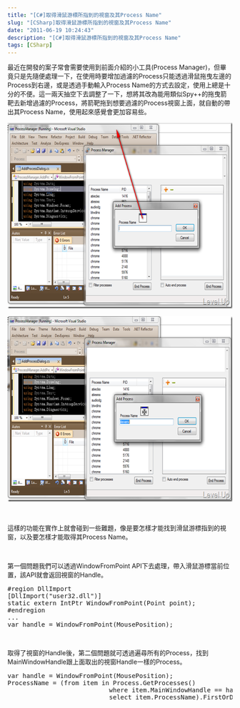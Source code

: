 ```yaml
---
title: "[C#]取得滑鼠游標所指到的視窗及其Process Name"
slug: "[CSharp]取得滑鼠游標所指到的視窗及其Process Name"
date: "2011-06-19 10:24:43"
description: "[C#]取得滑鼠游標所指到的視窗及其Process Name"
tags: [CSharp]
---
```


<p>
	最近在開發的案子常會需要使用到前面介紹的小工具(Process Manager)，但畢竟只是先隨便處理一下，在使用時要增加過濾的Process只能透過滑鼠拖曳左邊的Process到右邊，或是透過手動輸入Process Name的方式去設定，使用上總是十分的不便。這一兩天抽空下去調整了一下，想將其改為能用類似Spy++的拖曳箭靶去新增過濾的Process，將箭靶拖到想要過濾的Process視窗上面，就自動的帶出其Process Name，使用起來感覺會更加容易些。</p>
<p>
	<img alt="image" border="0" height="418" src="\images\posts\29121\image_thumb.png" style="border-right-width: 0px; border-top-width: 0px; border-bottom-width: 0px; border-left-width: 0px" width="644" /></p>
<p>
	<img alt="image" border="0" height="416" src="\images\posts\29121\image_thumb_1.png" style="border-right-width: 0px; border-top-width: 0px; border-bottom-width: 0px; border-left-width: 0px" width="644" /></p>
<p>
	 </p>
<p>
	這樣的功能在實作上就會碰到一些難題，像是要怎樣才能找到滑鼠游標指到的視窗，以及要怎樣才能取得其Process Name。</p>
<p>
	 </p>
<p>
	第一個問題我們可以透過WindowFromPoint API下去處理，帶入滑鼠游標當前位置，該API就會返回視窗的Handle。</p>
<div class="wlWriterSmartContent" id="scid:812469c5-0cb0-4c63-8c15-c81123a09de7:35f71c58-e8d5-40c6-97d6-3c2daee8cc4d" style="padding-bottom: 0px; margin: 0px; padding-left: 0px; padding-right: 0px; display: inline; float: none; padding-top: 0px">
	<pre class="c#" name="code">
#region DllImport
[DllImport("user32.dll")]
static extern IntPtr WindowFromPoint(Point point);
#endregion
...
var handle = WindowFromPoint(MousePosition);</pre>
</div>
<p>
	 </p>
<p>
	取得了視窗的Handle後，第二個問題就可透過遍尋所有的Process，找到MainWindowHandle跟上面取出的視窗Handle一樣的Process。</p>
<div class="wlWriterSmartContent" id="scid:812469c5-0cb0-4c63-8c15-c81123a09de7:cd3fef48-6e00-4837-b08b-1dcb7c50cd2b" style="padding-bottom: 0px; margin: 0px; padding-left: 0px; padding-right: 0px; display: inline; float: none; padding-top: 0px">
	<pre class="c#" name="code">
var handle = WindowFromPoint(MousePosition);
ProcessName = (from item in Process.GetProcesses()
						   where item.MainWindowHandle == handle
						   select item.ProcessName).FirstOrDefault();</pre>
</div>
<p>
	 </p>
